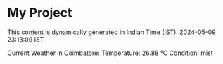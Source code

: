 # My Project

This content is dynamically generated in Indian Time (IST): 2024-05-09 23:13:09 IST


Current Weather in Coimbatore:
Temperature: 26.88 °C
Condition: mist
